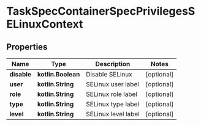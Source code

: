 
# TaskSpecContainerSpecPrivilegesSELinuxContext

## Properties
Name | Type | Description | Notes
------------ | ------------- | ------------- | -------------
**disable** | **kotlin.Boolean** | Disable SELinux |  [optional]
**user** | **kotlin.String** | SELinux user label |  [optional]
**role** | **kotlin.String** | SELinux role label |  [optional]
**type** | **kotlin.String** | SELinux type label |  [optional]
**level** | **kotlin.String** | SELinux level label |  [optional]



